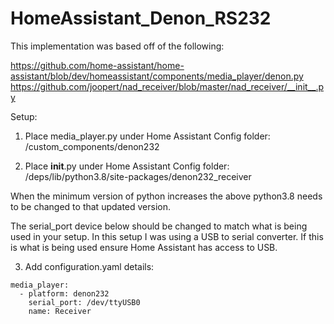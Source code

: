 # HomeAssistant_Denon_RS232

This implementation was based off of the following:

https://github.com/home-assistant/home-assistant/blob/dev/homeassistant/components/media_player/denon.py
https://github.com/joopert/nad_receiver/blob/master/nad_receiver/__init__.py 

Setup:
1) Place media_player.py under Home Assistant Config folder:
/custom_components/denon232

2) Place __init__.py under Home Assistant Config folder:
/deps/lib/python3.8/site-packages/denon232_receiver

When the minimum version of python increases the above python3.8 needs to be changed to that updated version.

The serial_port device below should be changed to match what is being used in your setup.  In this setup I was using a USB to serial converter.  If this is what is being used ensure Home Assistant has access to USB.

3) Add configuration.yaml details:

```
media_player:
  - platform: denon232
    serial_port: /dev/ttyUSB0
    name: Receiver
```
